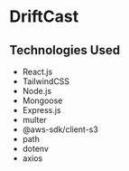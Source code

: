 # DriftCast


## Technologies Used
- React.js
- TailwindCSS
- Node.js
- Mongoose
- Express.js
- multer
- @aws-sdk/client-s3
- path
- dotenv
- axios